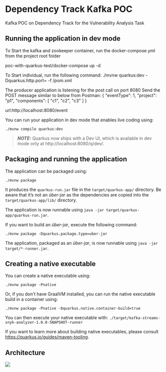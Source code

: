 # Dependency Track Kafka POC

Kafka POC on Dependency Track for the Vulnerability Analysis Task

## Running the application in dev mode

To Start the kafka and zookeeper container, run the docker-compose.yml from the project root folder

poc-with-quarkus-test/docker-compose up -d

To Start individual, run the following command:
./mvnw quarkus:dev -Dquarkus.http.port=<port number> -f <modulename>/pom.xml

The producer application is listening for the post call on port 8080
Send the POST message similar to below from Postman:
{
"eventType": 1,
"project": "p1",
"components": [
"c1",
"c2",
"c3"
]
}


url:http://localhost:8080/event


You can run your application in dev mode that enables live coding using:
```shell script
./mvnw compile quarkus:dev
```

> **_NOTE:_**  Quarkus now ships with a Dev UI, which is available in dev mode only at http://localhost:8080/q/dev/.

## Packaging and running the application

The application can be packaged using:
```shell script
./mvnw package
```
It produces the `quarkus-run.jar` file in the `target/quarkus-app/` directory.
Be aware that it’s not an _über-jar_ as the dependencies are copied into the `target/quarkus-app/lib/` directory.

The application is now runnable using `java -jar target/quarkus-app/quarkus-run.jar`.

If you want to build an _über-jar_, execute the following command:
```shell script
./mvnw package -Dquarkus.package.type=uber-jar
```

The application, packaged as an _über-jar_, is now runnable using `java -jar target/*-runner.jar`.

## Creating a native executable

You can create a native executable using: 
```shell script
./mvnw package -Pnative
```

Or, if you don't have GraalVM installed, you can run the native executable build in a container using: 
```shell script
./mvnw package -Pnative -Dquarkus.native.container-build=true
```

You can then execute your native executable with: `./target/kafka-streams-snyk-analyzer-1.0.0-SNAPSHOT-runner`

If you want to learn more about building native executables, please consult https://quarkus.io/guides/maven-tooling.

## Architecture

![](/Users/sahibamittal/Desktop/poc.excalidraw.png)


